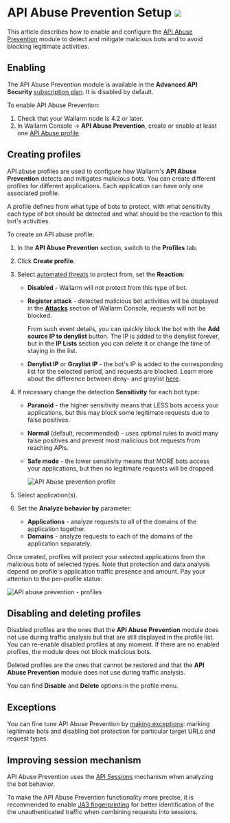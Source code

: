 # API Abuse Prevention Setup <a href="../../about-wallarm/subscription-plans/#waap-and-advanced-api-security"><img src="../../images/api-security-tag.svg" style="border: none;"></a>

This article describes how to enable and configure the [API Abuse Prevention](../api-abuse-prevention/overview.md) module to detect and mitigate malicious bots and to avoid blocking legitimate activities.

## Enabling

The API Abuse Prevention module is available in the **Advanced API Security** [subscription plan](../about-wallarm/subscription-plans.md#waap-and-advanced-api-security). It is disabled by default.

To enable API Abuse Prevention:

1. Check that your Wallarm node is 4.2 or later.
1. In Wallarm Console → **API Abuse Prevention**, create or enable at least one [API Abuse profile](#creating-profiles).

## Creating profiles

API abuse profiles are used to configure how Wallarm's **API Abuse Prevention** detects and mitigates malicious bots. You can create different profiles for different applications. Each application can have only one associated profile.

A profile defines from what type of bots to protect, with what sensitivity each type of bot should be detected and what should be the reaction to this bot's activities.

To create an API abuse profile:

1. In the **API Abuse Prevention** section, switch to the **Profiles** tab.
1. Click **Create profile**.
1. Select [automated threats](../api-abuse-prevention/overview.md#automated-threats-blocked-by-api-abuse-prevention) to protect from, set the **Reaction**:
    
    * **Disabled** - Wallarm will not protect from this type of bot. 
    * **Register attack** - detected malicious bot activities will be displayed in the [**Attacks**](../user-guides/events/check-attack.md) section of Wallarm Console, requests will not be blocked.

        From such event details, you can quickly block the bot with the **Add source IP to denylist** button. The IP is added to the denylist forever, but in the **IP Lists** section you can delete it or change the time of staying in the list.

    * **Denylist IP** or **Graylist IP** - the bot's IP is added to the corresponding list for the selected period, and requests are blocked. Learn more about the difference between deny- and graylist [here](../user-guides/ip-lists/overview.md).

1. If necessary change the detection **Sensitivity** for each bot type:
    
    * **Paranoid** - the higher sensitivity means that LESS bots access your applications, but this may block some legitimate requests due to false positives.
    * **Normal** (default, recommended) - uses optimal rules to avoid many false positives and prevent most malicious bot requests from reaching APIs.
    * **Safe mode** - the lower sensitivity means that MORE bots access your applications, but then no legitimate requests will be dropped.

        ![API Abuse prevention profile](../images/about-wallarm-waf/abi-abuse-prevention/create-api-abuse-prevention.png)

1. Select application(s).
1. Set the **Analyze behavior by** parameter:

    * **Applications** - analyze requests to all of the domains of the application together.
    * **Domains** - analyze requests to each of the domains of the application separately.

<a name="per-profile-traffic"></a>Once created, profiles will protect your selected applications from the malicious bots of selected types. Note that protection and data analysis depend on profile's application traffic presence and amount. Pay your attention to the per-profile status:

![API abuse prevention - profiles](../images/about-wallarm-waf/abi-abuse-prevention/api-abuse-profiles-per-profile-status.png)

## Disabling and deleting profiles

Disabled profiles are the ones that the **API Abuse Prevention** module does not use during traffic analysis but that are still displayed in the profile list. You can re-enable disabled profiles at any moment. If there are no enabled profiles, the module does not block malicious bots.

Deleted profiles are the ones that cannot be restored and that the **API Abuse Prevention** module does not use during traffic analysis.

You can find **Disable** and **Delete** options in the profile menu.

## Exceptions

You can fine tune API Abuse Prevention by [making exceptions](exceptions.md): marking legitimate bots and disabling bot protection for particular target URLs and request types.

## Improving session mechanism

API Abuse Prevention uses the [API Sessions](../api-sessions.md) mechanism when analyzing the bot behavior.

To make the API Abuse Prevention functionality more precise, it is recommended to enable [JA3 fingerprinting](../admin-en/enabling-ja3.md) for better identification of the the unauthenticated traffic when combining requests into sessions.
